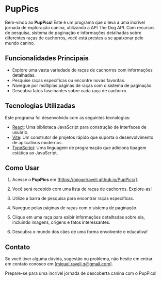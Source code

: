 # PupPics

Bem-vindo ao **PupPics**! Este é um programa que o leva a uma incrível jornada de exploração canina, utilizando a API The Dog API. Com recursos de pesquisa, sistema de paginação e informações detalhadas sobre diferentes raças de cachorros, você está prestes a se apaixonar pelo mundo canino.

## Funcionalidades Principais

- Explore uma vasta variedade de raças de cachorros com informações detalhadas.
- Pesquise raças específicas ou encontre novas favoritas.
- Navegue por múltiplas páginas de raças com o sistema de paginação.
- Descubra fatos fascinantes sobre cada raça de cachorro.

## Tecnologias Utilizadas

Este programa foi desenvolvido com as seguintes tecnologias:

- [React](https://reactjs.org/): Uma biblioteca JavaScript para construção de interfaces de usuário.
- [Vite](https://vitejs.dev/): Um construtor de projetos rápido que suporta o desenvolvimento de aplicativos modernos.
- [TypeScript](https://www.typescriptlang.org/): Uma linguagem de programação que adiciona tipagem estática ao JavaScript.

## Como Usar

1. Acesse o **PupPics** em [https://miguelraveli.github.io/PupPics/].

2. Você será recebido com uma lista de raças de cachorros. Explore-as!

3. Utilize a barra de pesquisa para encontrar raças específicas.

4. Navegue pelas páginas de raças com o sistema de paginação.

5. Clique em uma raça para exibir informações detalhadas sobre ela, incluindo imagens, origens e fatos interessantes.

6. Descubra o mundo dos cães de uma forma envolvente e educativa!

## Contato

Se você tiver alguma dúvida, sugestão ou problema, não hesite em entrar em contato conosco em [miguel.raveli.g@gmail.com].

Prepare-se para uma incrível jornada de descoberta canina com o PupPics!

[https://miguelraveli.github.io/PupPics/]: https://miguelraveli.github.io/PupPics/
